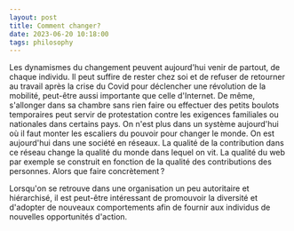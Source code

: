 ```yaml
---
layout: post
title: Comment changer?
date: 2023-06-20 10:18:00
tags: philosophy
---
```


Les dynamismes du changement peuvent aujourd'hui venir de partout, de chaque individu. Il peut suffire de rester chez soi et de refuser de retourner au travail après la crise du Covid pour déclencher une révolution de la mobilité, peut-être aussi importante que celle d'Internet. De même, s'allonger dans sa chambre sans rien faire ou effectuer des petits boulots temporaires peut servir de protestation contre les exigences familiales ou nationales dans certains pays. On n'est plus dans un système aujourd'hui où il faut monter les escaliers du pouvoir pour changer le monde. On est aujourd'hui dans une société en réseaux. La qualité de la contribution dans ce réseau change la qualité du monde dans lequel on vit. La qualité du web par exemple se construit en fonction de la qualité des contributions des personnes. Alors que faire concrètement ?

Lorsqu'on se retrouve dans une organisation un peu autoritaire et hiérarchisé, il est peut-être intéressant de promouvoir la diversité et d'adopter de nouveaux comportements afin de fournir aux individus de nouvelles opportunités d'action.
